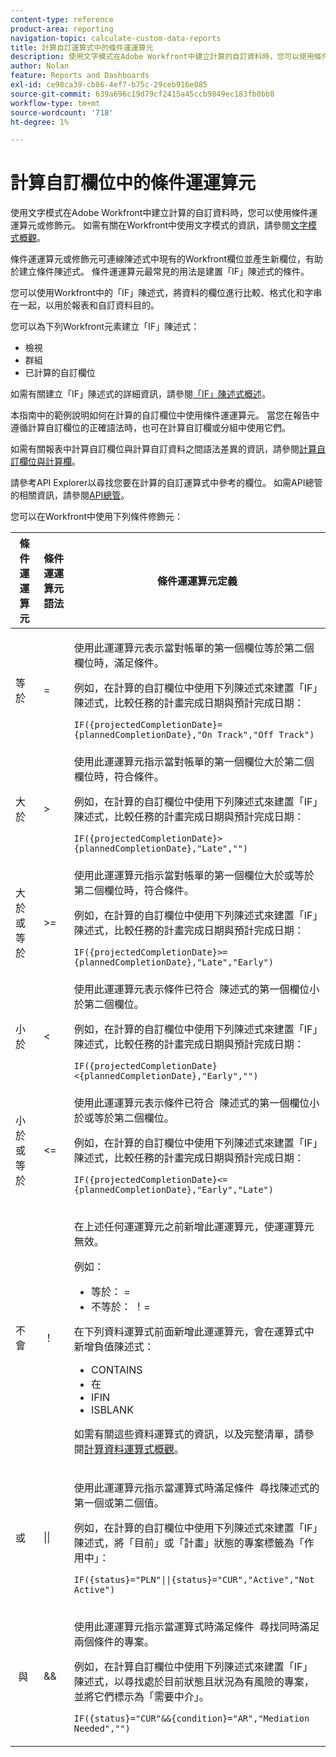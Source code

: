 ```yaml
---
content-type: reference
product-area: reporting
navigation-topic: calculate-custom-data-reports
title: 計算自訂運算式中的條件運運算元
description: 使用文字模式在Adobe Workfront中建立計算的自訂資料時，您可以使用條件運運算元或修飾元。
author: Nolan
feature: Reports and Dashboards
exl-id: ce98ca39-cb86-4ef7-b75c-29ceb916e885
source-git-commit: 639a696c19d79cf2415a45ccb9849ec183fb0bb8
workflow-type: tm+mt
source-wordcount: '718'
ht-degree: 1%

---
```


# 計算自訂欄位中的條件運運算元

<!-- Audited: 2/2024 -->

使用文字模式在Adobe Workfront中建立計算的自訂資料時，您可以使用條件運運算元或修飾元。 如需有關在Workfront中使用文字模式的資訊，請參閱[文字模式概觀](../../../reports-and-dashboards/reports/text-mode/understand-text-mode.md)。

條件運運算元或修飾元可連線陳述式中現有的Workfront欄位並產生新欄位，有助於建立條件陳述式。 條件運運算元最常見的用法是建置「IF」陳述式的條件。

您可以使用Workfront中的「IF」陳述式，將資料的欄位進行比較、格式化和字串在一起，以用於報表和自訂資料目的。

您可以為下列Workfront元素建立「IF」陳述式：

* 檢視
* 群組
* 已計算的自訂欄位

如需有關建立「IF」陳述式的詳細資訊，請參閱[「IF」陳述式概述](../../../reports-and-dashboards/reports/calc-cstm-data-reports/if-statements-overview.md)。

本指南中的範例說明如何在計算的自訂欄位中使用條件運運算元。 當您在報告中遵循計算自訂欄位的正確語法時，也可在計算自訂欄或分組中使用它們。

如需有關報表中計算自訂欄位與計算自訂資料之間語法差異的資訊，請參閱[計算自訂欄位與計算欄](../../../reports-and-dashboards/reports/calc-cstm-data-reports/calculated-custom-fields-calculated-columns.md)。

請參考API Explorer以尋找您要在計算的自訂運算式中參考的欄位。 如需API總管的相關資訊，請參閱[API總管](../../../wf-api/general/api-explorer.md)。

您可以在Workfront中使用下列條件修飾元：

<table style="table-layout:auto"> 
 <col> 
 <col> 
 <col> 
 <thead> 
  <tr> 
   <th>條件運運算元</th> 
   <th>條件運運算元語法</th> 
   <th>條件運運算元定義</th> 
  </tr> 
 </thead> 
 <tbody> 
  <tr> 
   <td>等於</td> 
   <td>= </td> 
   <td> <p>使用此運運算元表示當對帳單的第一個欄位等於第二個欄位時，滿足條件。</p> <p>例如，在計算的自訂欄位中使用下列陳述式來建置「IF」陳述式，比較任務的計畫完成日期與預計完成日期： </p><p><code>IF({projectedCompletionDate}={plannedCompletionDate},"On Track","Off Track")</code></p> </td> 
  </tr> 
  <tr> 
   <td>大於 </td> 
   <td>&gt; </td> 
   <td>使用此運運算元指示當對帳單的第一個欄位大於第二個欄位時，符合條件。 <p>例如，在計算的自訂欄位中使用下列陳述式來建置「IF」陳述式，比較任務的計畫完成日期與預計完成日期： </p><p><code>IF({projectedCompletionDate}&gt;{plannedCompletionDate},"Late","")</code></p></td> 
  </tr> 
  <tr> 
   <td>大於或等於 </td> 
   <td>&gt;= </td> 
   <td>使用此運運算元指示當對帳單的第一個欄位大於或等於第二個欄位時，符合條件。 <p>例如，在計算的自訂欄位中使用下列陳述式來建置「IF」陳述式，比較任務的計畫完成日期與預計完成日期： </p><p><code>IF({projectedCompletionDate}&gt;={plannedCompletionDate},"Late","Early")</code></p></td> 
  </tr> 
  <tr> 
   <td>小於 </td> 
   <td>&lt; </td> 
   <td>使用此運運算元表示條件已符合  陳述式的第一個欄位小於第二個欄位。 <p>例如，在計算的自訂欄位中使用下列陳述式來建置「IF」陳述式，比較任務的計畫完成日期與預計完成日期： </p><p><code>IF({projectedCompletionDate}&lt;{plannedCompletionDate},"Early","")</code></p></td> 
  </tr> 
  <tr> 
   <td>小於或等於 </td> 
   <td>&lt;= </td> 
   <td>使用此運運算元表示條件已符合  陳述式的第一個欄位小於或等於第二個欄位。 <p>例如，在計算的自訂欄位中使用下列陳述式來建置「IF」陳述式，比較任務的計畫完成日期與預計完成日期： </p><p><code>IF({projectedCompletionDate}&lt;={plannedCompletionDate},"Early","Late")</code></p></td> 
  </tr> 
  <tr> 
   <td>不會 </td> 
   <td>！ </td> 
   <td> <p>在上述任何運運算元之前新增此運運算元，使運運算元無效。 </p> <p>例如： </p> 
    <ul> 
     <li>等於： = </li> 
     <li>不等於： ！= </li> 
    </ul> <p>在下列資料運算式前面新增此運運算元，會在運算式中新增負值陳述式： </p> 
    <ul> 
     <li>CONTAINS </li> 
     <li>在 </li> 
     <li>IFIN </li> 
     <li>ISBLANK </li> 
    </ul> <p>如需有關這些資料運算式的資訊，以及完整清單，請參閱<a href="../../../reports-and-dashboards/reports/calc-cstm-data-reports/calculated-data-expressions.md" class="MCXref xref">計算資料運算式概觀</a>。 </p> </td> 
  </tr> 
  <tr> 
   <td>或 </td> 
   <td>|| </td> 
   <td> <p>使用此運運算元指示當運算式時滿足條件  尋找陳述式的第一個或第二個值。 </p> <p>例如，在計算的自訂欄位中使用下列陳述式來建置「IF」陳述式，將「目前」或「計畫」狀態的專案標籤為「作用中」： </p><p><code>IF({status}="PLN"||{status}="CUR","Active","Not Active")</code></p> </td> 
  </tr> 
  <tr> 
   <td> 與 </td> 
   <td>&amp;&amp; </td> 
   <td> <p>使用此運運算元指示當運算式時滿足條件  尋找同時滿足兩個條件的專案。 </p> <p>例如，在計算自訂欄位中使用下列陳述式來建置「IF」陳述式，以尋找處於目前狀態且狀況為有風險的專案，並將它們標示為「需要中介」。 </p><p><code>IF({status}="CUR"&&{condition}="AR","Mediation Needed","")</code></p> </td> 
  </tr> 
 </tbody> 
</table>